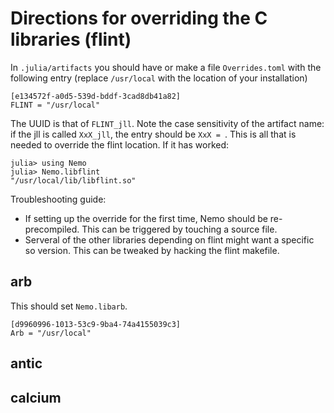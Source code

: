 # Directions for overriding the C libraries (flint)

In `.julia/artifacts` you should have or make a file `Overrides.toml` with the following
entry (replace `/usr/local` with the location of your installation)

```
[e134572f-a0d5-539d-bddf-3cad8db41a82]
FLINT = "/usr/local"
```

The UUID is that of `FLINT_jll`.
Note the case sensitivity of the artifact name: if the jll is called `XxX_jll`, the entry should be `XxX = `.
This is all that is needed to override the flint location. If it has worked:

```
julia> using Nemo
julia> Nemo.libflint
"/usr/local/lib/libflint.so"
```

Troubleshooting guide:

- If setting up the override for the first time, Nemo should be re-precompiled. This can be triggered by touching a source file.
- Serveral of the other libraries depending on flint might want a specific so version. This can be tweaked by hacking the flint makefile.

## arb

This should set `Nemo.libarb`.

```
[d9960996-1013-53c9-9ba4-74a4155039c3]
Arb = "/usr/local"
```

## antic

## calcium
